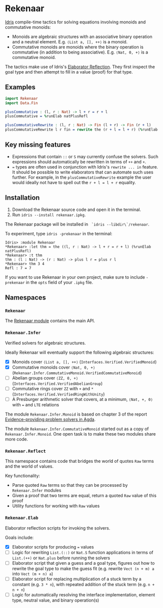 # Rekenaar

[Idris](https://www.idris-lang.org) compile-time tactics for solving equations involving monoids and commutative monoids:

- Monoids are algebraic structures with an associative binary operation and a neutral element. E.g. `⟨List a, [], ++⟩` is a monoid.
- Commutative monoids are monoids where the binary operation is commutative (in addition to being associative). E.g. `⟨Nat, 0, +⟩` is a commutative monoid.

The tactics make use of Idris's [Elaborator Reflection](http://docs.idris-lang.org/en/v1.3.0/reference/elaborator-reflection.html). They first inspect the goal type and then attempt to fill in a value (proof) for that type.

## Examples

```idris
import Rekenaar
import Data.Fin

plusCommutative : (l, r : Nat) -> l + r = r + l
plusCommutative = %runElab natPlusRefl

plusCommutativeRewrite : (l, r : Nat) -> Fin (l + r) -> Fin (r + l)
plusCommutativeRewrite l r fin = rewrite the (r + l = l + r) (%runElab natPlusRefl) in fin
```

## Key missing features

- Expressions that contain `::` or `S` may currently confuse the solvers. Such expressions should automatically be rewritten in terms of `++` and `+`.
- `=` types are often used in conjunction with Idris's `rewrite ... in` feature. It should be possible to write elaborators that can automate such uses further. For example, in the `plusCommutativeRewrite` example the user would ideally not have to spell out the `r + l = l + r` equality.

## Installation

1. Download the Rekenaar source code and open it in the terminal.
2. Run `idris --install rekenaar.ipkg`.

The Rekenaar package will be installed in ``` `idris --libdir\`/rekenaar```.

To experiment, type `idris -prekenaar` in the terminal:

```
Idris> :module Rekenaar
*Rekenaar> :let thm = the ((l, r : Nat) -> l + r = r + l) (%runElab natPlusRefl)
*Rekenaar> :t thm
thm : (l : Nat) -> (r : Nat) -> plus l r = plus r l
*Rekenaar> thm 3 4
Refl : 7 = 7
```

If you want to use Rekenaar in your own project, make sure to include `-prekenaar` in the `opts` field of your `.ipkg` file.

## Namespaces

### `Rekenaar`

The [Rekenaar module](src/Rekenaar.idr) contains the main API.

### `Rekenaar.Infer`

Verified solvers for algebraic structures.

Ideally Rekenaar will eventually support the following algebraic structures:

- [x] Monoids cover `⟨List a, [], ++⟩` (`Interfaces.Verified.VerifiedMonoid`)
- [x] Commutative monoids cover `⟨Nat, 0, +⟩` (`Rekenaar.Infer.CommutativeMonoid.VerifiedCommutativeMonoid`)
- [ ] Abelian groups cover `⟨ZZ, 0, +⟩` (`Interfaces.Verified.VerifiedAbelianGroup`)
- [ ] Commutative rings cover `ZZ` with `+` and `*` (`Interfaces.Verified.VerifiedRingWithUnity`)
- [ ] A Presburger arithmetic solver that covers, at a minimum, `⟨Nat, +, 0⟩` with `=` and `LTE` relations

The module `Rekenaar.Infer.Monoid` is based on chapter 3 of the report [Evidence-providing problem solvers in Agda](https://github.com/umazalakain/fyp).

The module `Rekenaar.Infer.CommutativeMonoid` started out as a copy of `Rekenaar.Infer.Monoid`. One open task is to make these two modules share more code.

### `Rekenaar.Reflect`

This namespace contains code that bridges the world of quotes `Raw` terms and the world of values.

Key functionality:

- Parse quoted `Raw` terms so that they can be processed by `Rekenaar.Infer` modules
- Given a proof that two terms are equal, return a quoted `Raw` value of this proof
- Utility functions for working with `Raw` values

### `Rekenaar.Elab`

Elaborator reflection scripts for invoking the solvers.

Goals include:

- [x] Elaborator scripts for producing `=` values
- [ ] Logic for rewriting `List.(::)` or `Nat.S` function applications in terms of `List.(++)` or `Nat.plus` before running the solvers
- [ ] Elaborator script that given a guess and a goal type, figures out how to rewrite the goal type to make the guess fit (e.g. rewrite `Vect (n + m) a` into `Vect (m + n) a`)
- [ ] Elaborator script for replacing multiplication of a stuck term by a constant (e.g. `3 * n`), with repeated addition of the stuck term (e.g. `n + n + n`)
- [ ] Logic for automatically resolving the interface implementation, element type, neutral value, and binary operation(s)
